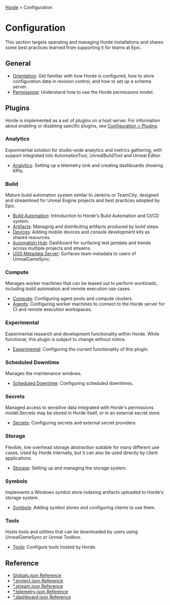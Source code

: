 [Horde](../README.md) > Configuration

# Configuration

This section targets operating and managing Horde installations
and shares some best practices learned from supporting it for
teams at Epic.

## General

* [Orientation](Config/Orientation.md): Get familiar with how
  Horde is configured, how to store configuration data in
  revision control, and how to set up a schema server.
* [Permissions](Config/Permissions.md): Understand how to use the
  Horde permissions model.

## Plugins

Horde is implemented as a set of plugins on a host server. For
information about enabling or disabling specific plugins, see
[Configuration > Plugins](Config/Plugins.md).

### Analytics

Experimental solution for studio-wide analytics and metrics
gathering, with support integrated into AutomationTool,
UnrealBuildTool and Unreal Editor.

* [Analytics](Config/Analytics.md): Setting up a telemetry sink
  and creating dashboards showing KPIs.

### Build

Mature build automation system similar to Jenkins or TeamCity,
designed and streamlined for Unreal Engine projects and best
practices adopted by Epic.

* [Build Automation](Config/BuildAutomation.md): Introduction to
  Horde's Build Automation and CI/CD system.
* [Artifacts](Config/Artifacts.md): Managing and distributing
  artifacts produced by build steps.
* [Devices](Config/Devices.md): Adding mobile devices and console
  development kits as shared resources.
* [Automation Hub](Config/AutomationHub.md): Dashboard for
  surfacing test jamdata and trends across multiple projects and
  streams.
* [UGS Metadata Server](Config/UgsMetadataServer.md): Surfaces
  team metadata to users of UnrealGameSync.

### Compute

Manages worker machines that can be leased out to perform
workloads, including build automation and remote execution use
cases.

* [Compute](Config/Compute.md): Configuring agent pools and compute clusters.
* [Agents](Config/Agents.md): Configuring worker machines to connect
  to the Horde server for CI and remote execution workspaces.

### Experimental

Experimental research and development functionality within Horde.
While functional, this plugin is subject to change without notice.

* [Experimental](Config/Experimental.md): Configuring the current
  functionality of this plugin.

### Scheduled Downtime

Manages the maintenance windows.

* [Scheduled Downtime](Config/ScheduledDowntime.md): Configuring scheduled
  downtimes.

### Secrets

Managed access to sensitive data integrated with Horde's
permissions model.Secrets may be stored in Horde itself, or in an
external secret store.

* [Secrets](Config/Secrets.md): Configuring secrets and external
  secret providers.

### Storage

Flexible, low overhead storage abstraction suitable for many
different use cases. Used by Horde internally, but it can also be
used directly by client applications.

* [Storage](Config/Storage.md): Setting up and managing the
  storage system.  

### Symbols

Implements a Windows symbol store indexing artifacts uploaded to
Horde's storage system.

* [Symbols](Config/Symbols.md): Adding symbol stores and
  configuring clients to use them.

### Tools

Hosts tools and utilities that can be downloaded by users using
UnrealGameSync or Unreal Toolbox.

* [Tools](Config/Tools.md): Configure tools hosted by Horde.

## Reference

* [Globals.json Reference](Config/Schema/Globals.md)
* [*.project.json Reference](Config/Schema/Projects.md)
* [*.stream.json Reference](Config/Schema/Streams.md)
* [*.telemetry.json Reference](Config/Schema/Telemetry.md)
* [*.dashboard.json Reference](Config/Schema/Dashboard.md)
